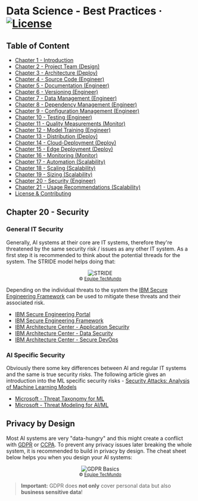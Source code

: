 # Data Science - Best Practices &middot; [![License](https://img.shields.io/badge/license-CC%20BY%204.0-blue)](./LICENSE.txt)

## Table of Content

- [Chapter 1 - Introduction](./readme.md#chapter-1---introduction)
- [Chapter 2 - Project Team (Design)](./project_team.md#chapter-2---project-team)
- [Chapter 3 - Architecture (Deploy)](./architecture.md#chapter-3---architecture)
- [Chapter 4 - Source Code (Engineer)](./source_code.md#chapter-4---source-code)
- [Chapter 5 - Documentation (Engineer)](./documentation.md#chapter-5---documentation)
- [Chapter 6 - Versioning (Engineer)](./versioning.md#chapter-6---versioning)
- [Chapter 7 - Data Management (Engineer)](./data_management.md#chapter-7---data-management)
- [Chapter 8 - Dependency Management (Engineer)](./dependency_management.md#chapter-8---dependency-management)
- [Chapter 9 - Configuration Management (Engineer)](./configuration_management.md#chapter-9---configuration-management)
- [Chapter 10 - Testing (Engineer)](./testing.md#chapter-10---testing)
- [Chapter 11 - Quality Measurements (Monitor)](./quality_measurements.md#chapter-11---quality-measurements)
- [Chapter 12 - Model Training (Engineer)](./model_training.md#chapter-12---model-training)
- [Chapter 13 - Distribution (Deploy)](./distribution.md#chapter-13---distribution)
- [Chapter 14 - Cloud-Deployment (Deploy)](./cloud_deployment.md#chapter-14---cloud-deployment)
- [Chapter 15 - Edge Deployment (Deploy)](./edge_deployment.md#chapter-15---edge-deployment)
- [Chapter 16 - Monitoring (Monitor)](./monitoring.md#chapter-16---monitoring)
- [Chapter 17 - Automation (Scalability)](./automation.md#chapter-17---automation)
- [Chapter 18 - Scaling (Scalability)](./scaling.md#chapter-18---scaling)
- [Chapter 19 - Sizing (Scalability)](./sizing.md#chapter-19---sizing)
- [Chapter 20 - Security (Engineer)](./security.md#chapter-20---security)
- [Chapter 21 - Usage Recommendations (Scalability)](./recommendation.md#chapter-21---usage-recommendations)
- [License & Contributing](./license.md)

## Chapter 20 - Security

### General IT Security

Generally, AI systems at their core are IT systems, therefore they're threatened by the same security risk / issues as any other IT system.
As a first step it is recommended to think about the potential threads for the system.
The STRIDE model helps doing that:

<p align="center">
    <img src="https://img.ibxk.com.br/2021/01/11/ibm-11195508258441.png" alt="STRIDE"> <br/>
  <sub>&copy; <a href="https://www.tecmundo.com.br/software/209242-modelagem-ameacas-contexto-arquiteturas-de-microsservico.htm">Equipe TecMundo</a></sub>
</p>

Depending on the individual threats to the system the [IBM Secure Engineering Framework](https://www.redbooks.ibm.com/redpapers/pdfs/redp4641.pdf) can be used to mitigate these threats and their associated risk.

- [IBM Secure Engineering Portal](https://www.ibm.com/security/secure-engineering/)
- [IBM Secure Engineering Framework](https://www.redbooks.ibm.com/redpapers/pdfs/redp4641.pdf)
- [IBM Architecture Center - Application Security](https://www.ibm.com/cloud/architecture/architectures/securityArchitecture/security-for-application)
- [IBM Architecture Center - Data Security](https://www.ibm.com/cloud/architecture/architectures/securityArchitecture/security-for-data)
- [IBM Architecture Center - Secure DevOps](https://www.ibm.com/cloud/architecture/architectures/securityArchitecture/implement-secure-devops)

### AI Specific Security

Obviously there some key differences between AI and regular IT systems and the same is true security risks. The following article gives an introduction into the ML specific security risks - [Security Attacks: Analysis of Machine Learning Models](https://dzone.com/articles/security-attacks-analysis-of-machine-learning-mode)

- [Microsoft - Threat Taxonomy for ML](https://docs.microsoft.com/en-us/security/engineering/failure-modes-in-machine-learning)
- [Microsoft - Threat Modeling for AI/ML](https://docs.microsoft.com/en-us/security/engineering/threat-modeling-aiml)

## Privacy by Design

Most AI systems are very "data-hungry" and this might create a conflict with [GDPR](https://en.wikipedia.org/wiki/General_Data_Protection_Regulation) or [CCPA](https://en.wikipedia.org/wiki/California_Consumer_Privacy_Act).
To prevent any privacy issues later breaking the whole system, it is recommended to build in privacy  by design.
The cheat sheet below helps you when you design your AI systems:

<p align="center">
    <img src="https://img.ibxk.com.br/2021/01/11/ibm-11195749728445.png" alt="GDPR Basics"> <br/>
  <sub>&copy; <a href="https://www.tecmundo.com.br/software/209242-modelagem-ameacas-contexto-arquiteturas-de-microsservico.htm">Equipe TecMundo</a></sub>
</p>

> **Important:** GDPR does **not only** cover personal data but also **business sensitive data**!

